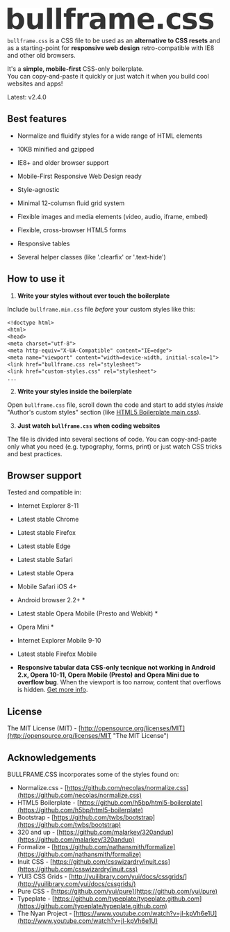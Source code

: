 ![bullframe.css boilerplate](docs/img/bullframe-css-logo.png)

`bullframe.css` is a CSS file to be used as an **alternative to CSS resets** and as a starting-point for **responsive web design** retro-compatible with IE8 and other old browsers.

It's a **simple, mobile-first** CSS-only boilerplate.  
You can copy-and-paste it quickly or just watch it when you build cool websites and apps!

<span>Latest: v2.4.0</span>

## Best features

*   Normalize and fluidify styles for a wide range of HTML elements
*   10KB minified and gzipped
*   IE8+ and older browser support
*   Mobile-First Responsive Web Design ready
*   Style-agnostic
*   Minimal 12-columsn fluid grid system

*   Flexible images and media elements (video, audio, iframe, embed)
*   Flexible, cross-browser HTML5 forms
*   Responsive tables
*   Several helper classes (like '.clearfix' or '.text-hide')

## How to use it

1) **Write your styles without ever touch the boilerplate**

Include `bullframe.min.css` file _before_ your custom styles like this:

    <!doctype html>
    <html>
    <head>
    <meta charset="utf-8">
    <meta http-equiv="X-UA-Compatible" content="IE=edge">
    <meta name="viewport" content="width=device-width, initial-scale=1">
    <link href="bullframe.css rel="stylesheet">
    <link href="custom-styles.css" rel="stylesheet">
    ...

2) **Write your styles inside the boilerplate**

Open `bullframe.css` file, scroll down the code and start to add styles _inside_ "Author's custom styles" section (like [HTML5 Boilerplate main.css](https://github.com/h5bp/html5-boilerplate/blob/b83ce3b1b42157f8c817a62b4d353415e25c3af4/css/main.css#l-92-110 "HTML5 Boilerplate main.css")).

3) **Just watch `bullframe.css` when coding websites**

The file is divided into several sections of code. You can copy-and-paste only what you need (e.g. typography, forms, print) or just watch CSS tricks and best practices.

## Browser support

Tested and compatible in:

*   Internet Explorer 8-11
*   Latest stable Chrome
*   Latest stable Firefox
*   Latest stable Edge
*   Latest stable Safari
*   Latest stable Opera

*   Mobile Safari iOS 4+
*   Android browser 2.2+ *
*   Latest stable Opera Mobile (Presto and Webkit) *
*   Opera Mini *
*   Internet Explorer Mobile 9-10
*   Latest stable Firefox Mobile

* **Responsive tabular data CSS-only tecnique not working in Android 2.x, Opera 10-11, Opera Mobile (Presto) and Opera Mini due to overflow bug**. When the viewport is too narrow, content that overflows is hidden. [Get more info](http://barrow.io/overflow-scrolling "overflow scrolling").

## License

The MIT License (MIT) - [http://opensource.org/licenses/MIT](http://opensource.org/licenses/MIT "The MIT License")

## Acknowledgements

BULLFRAME.CSS incorporates some of the styles found on:

*   Normalize.css - [https://github.com/necolas/normalize.css](https://github.com/necolas/normalize.css)
*   HTML5 Boilerplate - [https://github.com/h5bp/html5-boilerplate](https://github.com/h5bp/html5-boilerplate)
*   Bootstrap - [https://github.com/twbs/bootstrap](https://github.com/twbs/bootstrap)
*   320 and up - [https://github.com/malarkey/320andup](https://github.com/malarkey/320andup)
*   Formalize - [https://github.com/nathansmith/formalize](https://github.com/nathansmith/formalize)
*   Inuit CSS - [https://github.com/csswizardry/inuit.css](https://github.com/csswizardry/inuit.css)
*   YUI3 CSS Grids - [http://yuilibrary.com/yui/docs/cssgrids/](http://yuilibrary.com/yui/docs/cssgrids/)
*   Pure CSS - [https://github.com/yui/pure](https://github.com/yui/pure)
*   Typeplate - [https://github.com/typeplate/typeplate.github.com](https://github.com/typeplate/typeplate.github.com)
*   The Nyan Project - [https://www.youtube.com/watch?v=jI-kpVh6e1U](http://www.youtube.com/watch?v=jI-kpVh6e1U)